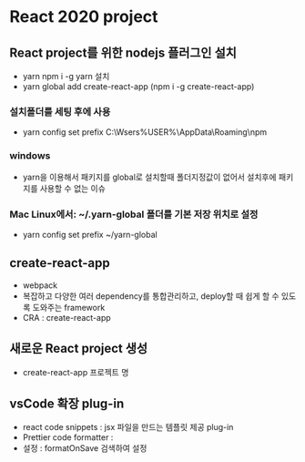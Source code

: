 # React 2020 project

## React project를 위한 nodejs 플러그인 설치

- yarn npm i -g yarn 설치
- yarn global add create-react-app
  (npm i -g create-react-app)

### 설치폴더를 세팅 후에 사용

- yarn config set prefix C:\Wsers\%USER%\AppData\Roaming\npm

### windows

- yarn을 이용해서 패키지를 global로 설치할때 폴더지정값이 없어서 설치후에 패키지를
  사용할 수 없는 이슈

### Mac Linux에서: ~/.yarn-global 폴더를 기본 저장 위치로 설정

- yarn config set prefix ~/yarn-global

## create-react-app

- webpack
- 복잡하고 다양한 여러 dependency를 통합관리하고,
  deploy할 때 쉽게 할 수 있도록 도와주는 framework
- CRA : create-react-app

## 새로운 React project 생성

- create-react-app 프로젝트 명

## vsCode 확장 plug-in

- react code snippets : jsx 파일을 만드는 템플릿 제공 plug-in
- Prettier code formatter :
- 설정 : formatOnSave 검색하여 설정
